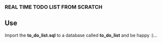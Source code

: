 ### REAL TIME TODO LIST FROM SCRATCH

## Use

Import the **to_do_list.sql** to a database called **to_do_list** and be happy :)...